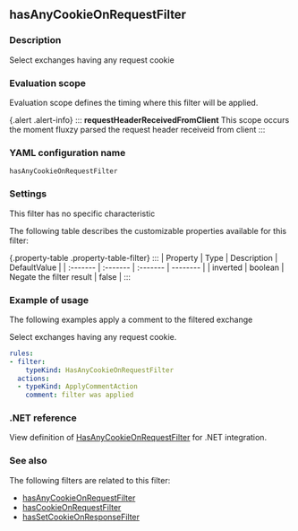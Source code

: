 ## hasAnyCookieOnRequestFilter

### Description

Select exchanges having any request cookie

### Evaluation scope

Evaluation scope defines the timing where this filter will be applied. 

{.alert .alert-info}
:::
**requestHeaderReceivedFromClient** This scope occurs the moment fluxzy parsed the request header receiveid from client
:::

### YAML configuration name

    hasAnyCookieOnRequestFilter

### Settings

This filter has no specific characteristic

The following table describes the customizable properties available for this filter: 

{.property-table .property-table-filter}
:::
| Property | Type | Description | DefaultValue |
| :------- | :------- | :------- | -------- |
| inverted | boolean | Negate the filter result | false |
:::

### Example of usage

The following examples apply a comment to the filtered exchange

Select exchanges having any request cookie.

```yaml
rules:
- filter:
    typeKind: HasAnyCookieOnRequestFilter
  actions:
  - typeKind: ApplyCommentAction
    comment: filter was applied
```


### .NET reference

View definition of [HasAnyCookieOnRequestFilter](https://docs.fluxzy.io/api/Fluxzy.Rules.Filters.RequestFilters.HasAnyCookieOnRequestFilter.html) for .NET integration.

### See also

The following filters are related to this filter: 

 - [hasAnyCookieOnRequestFilter](hasAnyCookieOnRequestFilter)
 - [hasCookieOnRequestFilter](hasCookieOnRequestFilter)
 - [hasSetCookieOnResponseFilter](hasSetCookieOnResponseFilter)

